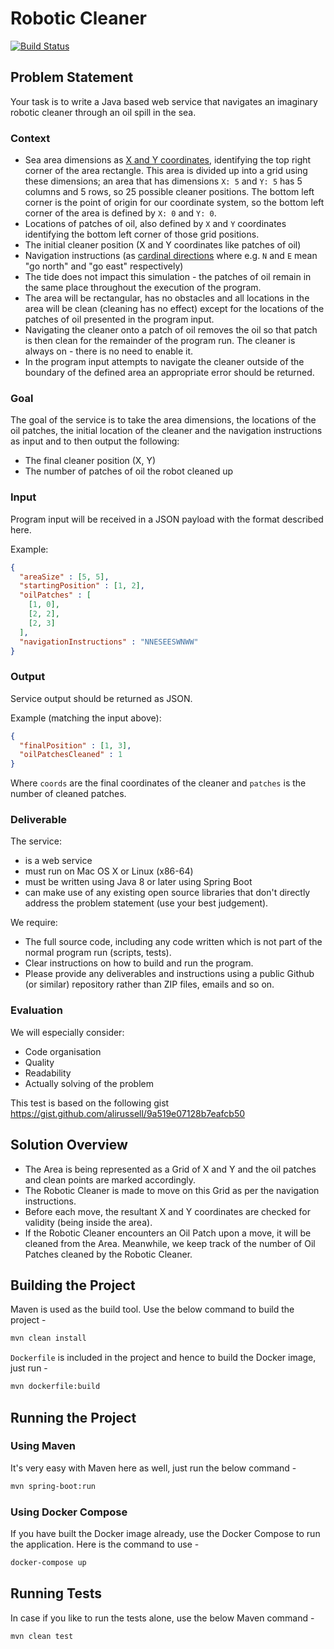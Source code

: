 # Robotic Cleaner

[![Build Status](https://travis-ci.com/prasadus92/robocleaner.svg?branch=master)](https://travis-ci.com/prasadus92/robocleaner)

## Problem Statement

Your task is to write a Java based web service that navigates an imaginary robotic cleaner through an oil spill in the sea.

### Context
* Sea area dimensions as [X and Y coordinates](https://en.wikipedia.org/wiki/Cartesian_coordinate_system), identifying the top right corner of the area rectangle. This area is divided up into a grid using these dimensions; an area that has dimensions `X: 5` and `Y: 5` has 5 columns and 5 rows, so 25 possible cleaner positions. The bottom left corner is the point of origin for our coordinate system, so the bottom left corner of the area is defined by `X: 0` and `Y: 0`.
* Locations of patches of oil, also defined by `X` and `Y` coordinates identifying the bottom left corner of those grid positions.
* The initial cleaner position (X and Y coordinates like patches of oil)
* Navigation instructions (as [cardinal directions](https://en.wikipedia.org/wiki/Cardinal_direction) where e.g. `N` and `E` mean "go north" and "go east" respectively)
* The tide does not impact this simulation - the patches of oil remain in the same place throughout the execution of the program.
* The area will be rectangular, has no obstacles and all locations in the area will be clean (cleaning has no effect) except for the locations of the patches of oil presented in the program input.
* Navigating the cleaner onto a patch of oil removes the oil so that patch is then clean for the remainder of the program run. The cleaner is always on - there is no need to enable it.
* In the program input attempts to navigate the cleaner outside of the boundary of the defined area an appropriate error should be returned.

### Goal

The goal of the service is to take the area dimensions, the locations of the oil patches, the initial location of the cleaner and the navigation instructions as input and to then output the following:

* The final cleaner position (X, Y)
* The number of patches of oil the robot cleaned up

### Input

Program input will be received in a JSON payload with the format described here.

Example:

```json
{
  "areaSize" : [5, 5],
  "startingPosition" : [1, 2],
  "oilPatches" : [
    [1, 0],
    [2, 2],
    [2, 3]
  ],
  "navigationInstructions" : "NNESEESWNWW"
}
```

### Output

Service output should be returned as JSON.

Example (matching the input above):

```json
{
  "finalPosition" : [1, 3],
  "oilPatchesCleaned" : 1
}
```
Where `coords` are the final coordinates of the cleaner and `patches` is the number of cleaned patches.

### Deliverable

The service:

* is a web service
* must run on Mac OS X or Linux (x86-64)
* must be written using Java 8 or later using Spring Boot
* can make use of any existing open source libraries that don't directly address the problem statement (use your best judgement).

We require:

* The full source code, including any code written which is not part of the normal program run (scripts, tests).
* Clear instructions on how to build and run the program.
* Please provide any deliverables and instructions using a public Github (or similar) repository rather than ZIP files, emails and so on.

### Evaluation

We will especially consider:

* Code organisation
* Quality
* Readability
* Actually solving of the problem

This test is based on the following gist https://gist.github.com/alirussell/9a519e07128b7eafcb50

## Solution Overview

- The Area is being represented as a Grid of X and Y and the oil patches and clean points are marked accordingly.
- The Robotic Cleaner is made to move on this Grid as per the navigation instructions.
- Before each move, the resultant X and Y coordinates are checked for validity (being inside the area).
- If the Robotic Cleaner encounters an Oil Patch upon a move, it will be cleaned from the Area. Meanwhile, we keep track of the number of Oil Patches cleaned by the Robotic Cleaner.

## Building the Project

Maven is used as the build tool. Use the below command to build the project -

```bash
mvn clean install
```

`Dockerfile` is included in the project and hence to build the Docker image, just run -

```bash
mvn dockerfile:build
```

## Running the Project

### Using Maven

It's very easy with Maven here as well, just run the below command -

```bash
mvn spring-boot:run
```

### Using Docker Compose

If you have built the Docker image already, use the Docker Compose to run the application. Here is the command to use -

```bash
docker-compose up
```

## Running Tests

In case if you like to run the tests alone, use the below Maven command -

```bash
mvn clean test
```
